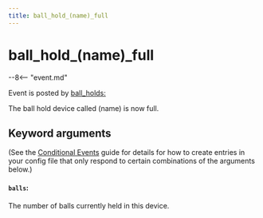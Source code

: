 ```yaml
---
title: ball_hold_(name)_full
---
```


# ball_hold_(name)\_full


--8<-- "event.md"

Event is posted by [ball_holds:](../config/ball_holds.md)

The ball hold device called (name) is now full.

## Keyword arguments

(See the [Conditional Events](overview/conditional.md)
guide for details for how to create entries in your config file that
only respond to certain combinations of the arguments below.)

#### `balls`:

The number of balls currently held in this device.
